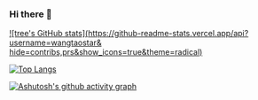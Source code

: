 ### Hi there 👋

<!--
**wangtaostar/wangtaostar** is a ✨ _special_ ✨ repository because its `README.md` (this file) appears on your GitHub profile.

Here are some ideas to get you started:

- 🔭 I’m currently working on ...
- 🌱 I’m currently learning ...
- 👯 I’m looking to collaborate on ...
- 🤔 I’m looking for help with ...
- 💬 Ask me about ...
- 📫 How to reach me: ...
- 😄 Pronouns: ...
- ⚡ Fun fact: ...
-->

[![tree's GitHub stats](https://github-readme-stats.vercel.app/api?username=wangtaostar&
hide=contribs,prs&show_icons=true&theme=radical)](https://github.com/anuraghazra/github-readme-stats)

[![Top Langs](https://github-readme-stats.vercel.app/api/top-langs/?username=wangtaostar&layout=compact)](https://github.com/anuraghazra/github-readme-stats)


[![Ashutosh's github activity graph](https://activity-graph.herokuapp.com/graph?username=wangtaostar&theme=dracula)](https://github.com/ashutosh00710/github-readme-activity-graph)
